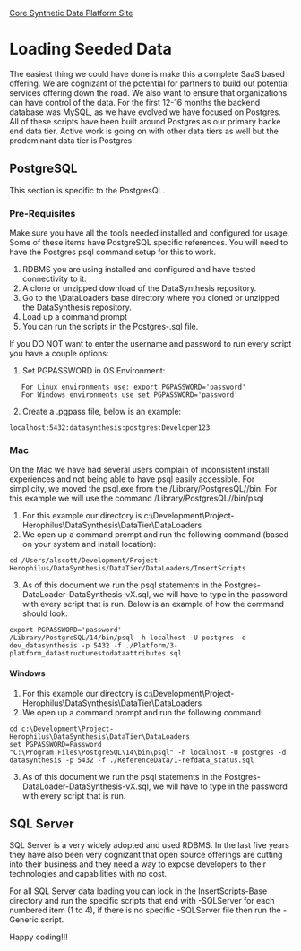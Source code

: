 [Core Synthetic Data Platform Site](https://github.com/SyntheticDataPlatform)

# Loading Seeded Data
The easiest thing we could have done is make this a complete SaaS based offering. We are cognizant of the potential for
partners to build out potential services offering down the road. We also want to ensure that organizations can
have control of the data. For the first 12-16 months the backend database was MySQL, as we have evolved we have focused 
on Postgres. All of these scripts have been built around Postgres as our primary backe end data tier. Active work 
is going on with other data tiers as well but the prodominant data tier is Postgres.

## PostgreSQL
This section is specific to the PostgresQL.

### Pre-Requisites
Make sure you have all the tools needed installed and configured for usage. Some of these items have PostgreSQL specific
references. You will need to have the Postgres psql command setup for this to work.

1. RDBMS you are using installed and configured and have tested connectivity to it.
2. A clone or unzipped download of the DataSynthesis repository.
2. Go to the \DataLoaders base directory where you cloned or unzipped the DataSynthesis repository.
3. Load up a command prompt
4. You can run the scripts in the Postgres-<yyyy-mm>.sql file. 

If you DO NOT want to enter the username and password to run every script you have a couple options:
1. Set PGPASSWORD in OS Environment:
```
   For Linux environments use: export PGPASSWORD='password' 
   For Windows environments use set PGPASSWORD='password'
```
2. Create a .pgpass file, below is an example:
```
localhost:5432:datasynthesis:postgres:Developer123
```

### Mac
On the Mac we have had several users complain of inconsistent install experiences and not being able to have psql easily
accessible. For simplicity, we moved the psql.exe from the /Library/PostgresQL/<Version>/bin. For this example we will
use the command /Library/PostgresQL/<version>/bin/psql
1. For this example our directory is c:\Development\Project-Herophilus\DataSynthesis\DataTier\DataLoaders
2. We open up a command prompt and run the following command (based on your system and install location):
```
cd /Users/alscott/Development/Project-Herophilus/DataSynthesis/DataTier/DataLoaders/InsertScripts
```
3. As of this document we run the psql statements in the Postgres-DataLoader-DataSynthesis-vX.sql, we will have to
   type in the password with every script that is run. Below is an example of how the command should look:
```
export PGPASSWORD='password'
/Library/PostgreSQL/14/bin/psql -h localhost -U postgres -d dev_datasynthesis -p 5432 -f ./Platform/3-platform_datastructurestodataattributes.sql
```

#### Windows
1. For this example our directory is c:\Development\Project-Herophilus\DataSynthesis\DataTier\DataLoaders
2. We open up a command prompt and run the following command:
```
cd c:\Development\Project-Herophilus\DataSynthesis\DataTier\DataLoaders
set PGPASSWORD=Password
"C:\Program Files\PostgreSQL\14\bin\psql" -h localhost -U postgres -d datasynthesis -p 5432 -f ./ReferenceData/1-refdata_status.sql
```
3. As of this document we run the psql statements in the Postgres-DataLoader-DataSynthesis-vX.sql, we will have to
   type in the password with every script that is run.

## SQL Server
SQL Server is a very widely adopted and used RDBMS. In the last five years they have also been very cognizant that 
open source offerings are cutting into their business and they need a way to expose developers to their technologies and
capabilities with no cost. 

For all SQL Server data loading you can look in the InsertScripts-Base directory and run the specific scripts
that end with <filename>-SQLServer for each numbered item (1 to 4), if there is no specific <filename>-SQLServer file 
then run the <filename>-Generic script.

Happy coding!!!
